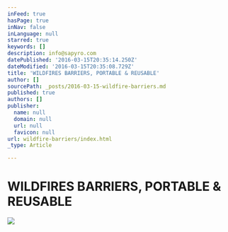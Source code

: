 ```yaml
---
inFeed: true
hasPage: true
inNav: false
inLanguage: null
starred: true
keywords: []
description: info@sapyro.com
datePublished: '2016-03-15T20:35:14.250Z'
dateModified: '2016-03-15T20:35:08.729Z'
title: 'WILDFIRES BARRIERS, PORTABLE & REUSABLE'
author: []
sourcePath: _posts/2016-03-15-wildfire-barriers.md
published: true
authors: []
publisher:
  name: null
  domain: null
  url: null
  favicon: null
url: wildfire-barriers/index.html
_type: Article

---
```

# WILDFIRES BARRIERS, PORTABLE & REUSABLE
![](https://the-grid-user-content.s3-us-west-2.amazonaws.com/54274e1b-8e69-4128-b2e1-87091495a1c0.jpg)
